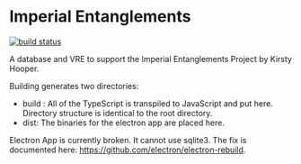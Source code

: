 # Imperial Entanglements

[![build status](https://actechlab.warwick.ac.uk/digital-humanities/imperial-entanglements/badges/master/build.svg)](https://actechlab.warwick.ac.uk/digital-humanities/imperial-entanglements/commits/master)

A database and VRE to support the Imperial Entanglements Project by Kirsty Hooper.

Building generates two directories:

- build : All of the TypeScript is transpiled to JavaScript and put here. Directory structure is identical to the root directory. 
- dist: The binaries for the electron app are placed here.

Electron App is currently broken. It cannot use sqlite3. The fix is documented here: https://github.com/electron/electron-rebuild. 
